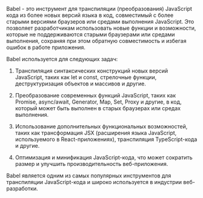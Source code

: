 Babel - это инструмент для транспиляции (преобразования) JavaScript кода из более новых версий языка в код, совместимый с более старыми версиями браузеров или средами выполнения JavaScript. Это позволяет разработчикам использовать новые функции и возможности, которые не поддерживаются старыми браузерами или средами выполнения, сохраняя при этом обратную совместимость и избегая ошибок в работе приложения.

Babel используется для следующих задач:

1.  Транспиляция синтаксических конструкций новых версий JavaScript, таких как let и const, стрелочные функции, деструктуризация объектов и массивов и другие.
    
2.  Преобразование современных функций JavaScript, таких как Promise, async/await, Generator, Map, Set, Proxy и другие, в код, который может быть выполнен в старых браузерах или средах выполнения.
    
3.  Использование дополнительных функциональных возможностей, таких как трансформация JSX (расширения языка JavaScript, используемого в React-приложениях), транспиляция TypeScript-кода и другие.
    
4.  Оптимизация и минификация JavaScript-кода, что может сократить размер и улучшить производительность веб-приложения.
    

Babel является одним из самых популярных инструментов для транспиляции JavaScript-кода и широко используется в индустрии веб-разработки.